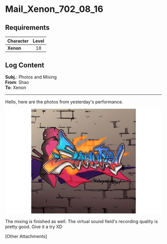 # Mail_Xenon_702_08_16
## Requirements
|Character|Level|
|---------|:---:|
|**Xenon**| 18  |

## Log Content
**Subj.**: Photos and Mixing<br>
**From**: Shao<br>
**To**: Xenon
___

Hello, here are the photos from yesterday's performance.<br>


![xos1902.png](./attachments/xos1902.png)

The mixing is finished as well. The virtual sound field's recording quality is pretty good. Give it a try XD

[Other Attachments]